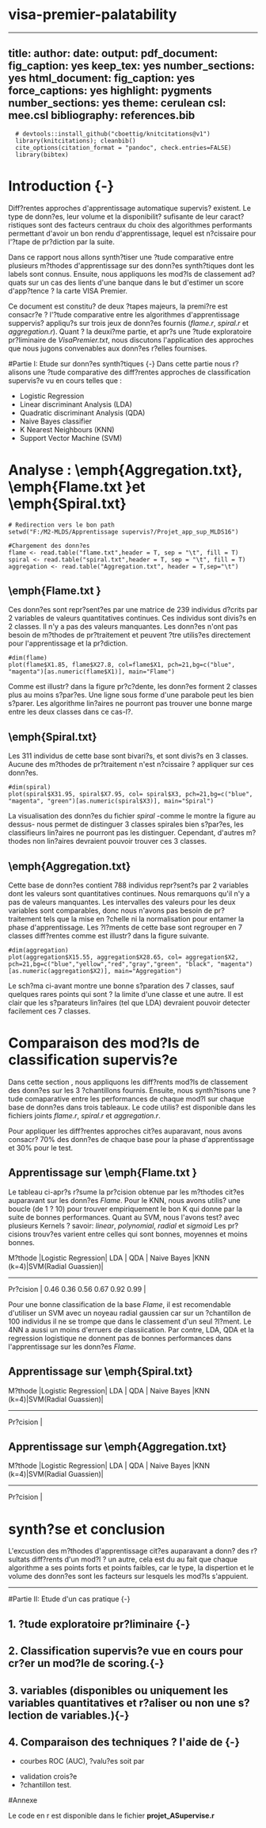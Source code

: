 # visa-premier-palatability

---
title: 
author: 
date: 
output:
  pdf_document:
    fig_caption: yes
    keep_tex: yes
    number_sections: yes
  html_document:
    fig_caption: yes
    force_captions: yes
    highlight: pygments
    number_sections: yes
    theme: cerulean
csl: mee.csl
bibliography: references.bib
---

```{r, echo=FALSE}
  # devtools::install_github("cboettig/knitcitations@v1")
  library(knitcitations); cleanbib()
  cite_options(citation_format = "pandoc", check.entries=FALSE)
  library(bibtex)
```
# Introduction {-}
Diff?rentes approches d'apprentissage automatique supervis? existent. Le type de donn?es, leur volume et la disponibilit? sufisante de leur caract?ristiques sont des facteurs centraux du choix des algorithmes performants permettant d'avoir un bon rendu d'apprentissage, lequel est n?cissaire pour l'?tape de pr?diction par la suite.

Dans ce rapport nous allons synth?tiser une ?tude comparative entre plusieurs m?thodes d'apprentissage sur des donn?es synth?tiques dont les labels sont connus. Ensuite, nous appliquons les mod?ls de classement ad?quats sur un cas des lients d'une banque dans le but d'estimer un score d'app?tence ? la carte VISA Premier.

Ce document est constitu? de deux ?tapes majeurs, la premi?re est consacr?e ? l'?tude comparative entre les algorithmes d'apprentissage suppervis? appliqu?s sur trois jeux de donn?es fournis (*flame.r*, *spiral.r* et *aggregation.r*). Quant ? la deuxi?me partie, et apr?s une ?tude exploratoire pr?liminaire de *VisaPremier.txt*, nous discutons l'application des approches que nous jugons convenables aux donn?es r?elles fournises.

#Partie I: Etude sur donn?es synth?tiques {-}
Dans cette partie nous r?alisons une ?tude comparative des diff?rentes approches de classification supervis?e vu en cours telles que :

* Logistic Regression
* Linear discriminant Analysis (LDA)
* Quadratic discriminant Analysis (QDA) 
* Naive Bayes classifier
* K Nearest Neighbours (KNN)
* Support Vector Machine (SVM)

# Analyse :  \emph{Aggregation.txt},  \emph{Flame.txt }et  \emph{Spiral.txt}

```{r echo=FALSE}
# Redirection vers le bon path
setwd("F:/M2-MLDS/Apprentissage supervis?/Projet_app_sup_MLDS16")

#Chargement des donn?es
flame <- read.table("flame.txt",header = T, sep = "\t", fill = T)
spiral <- read.table("spiral.txt",header = T, sep = "\t", fill = T)
aggregation <- read.table("Aggregation.txt", header = T,sep="\t")

```

## \emph{Flame.txt }

Ces donn?es sont repr?sent?es par une matrice de 239 individus d?crits par 2 variables de valeurs quantitatives continues. Ces individus sont divis?s en 2 classes. Il n'y a pas des valeurs manquantes. Les donn?es n'ont pas besoin de m?thodes de pr?traitement et peuvent ?tre utilis?es directement pour l'apprentissage et la pr?diction.

```{r echo=FALSE, fig.height=3, fig.width=6}
#dim(flame)
plot(flame$X1.85, flame$X27.8, col=flame$X1, pch=21,bg=c("blue", "magenta")[as.numeric(flame$X1)], main="Flame")
```

Comme est illustr? dans la figure pr?c?dente, les donn?es forment 2 classes plus au moins s?par?es. Une ligne sous forme d'une parabole peut les bien s?parer. Les algorithme lin?aires ne pourront pas trouver une bonne marge entre les deux classes dans ce cas-l?. 

## \emph{Spiral.txt}

Les 311 individus de cette base sont bivari?s, et sont divis?s en 3 classes. Aucune des m?thodes de pr?traitement n'est n?cissaire ? appliquer sur ces donn?es.

```{r echo=FALSE, fig.height=3, fig.width=6}
#dim(spiral)
plot(spiral$X31.95, spiral$X7.95, col= spiral$X3, pch=21,bg=c("blue", "magenta", "green")[as.numeric(spiral$X3)], main="Spiral")
```

La visualisation des donn?es du fichier *spiral* -comme le montre la figure au dessus- nous permet de distinguer 3 classes spirales bien s?par?es, les classifieurs lin?aires ne pourront pas les distinguer. Cependant, d'autres m?thodes non lin?aires devraient pouvoir trouver ces 3 classes. 

## \emph{Aggregation.txt}
Cette base de donn?es contient 788 individus repr?sent?s par 2 variables dont les valeurs sont quantitatives continues. Nous remarquons qu'il n'y a pas de valeurs manquantes. Les intervalles des valeurs pour les deux variables sont comparables, donc nous n'avons pas besoin de pr?traitement tels que la mise en ?chelle ni la normalisation pour entamer la phase d'apprentissage.
Les ?l?ments de cette base sont regrouper en 7 classes diff?rentes comme est illustr? dans la figure suivante. 

```{r echo=FALSE, fig.height=3, fig.width=6}
#dim(aggregation)
plot(aggregation$X15.55, aggregation$X28.65, col= aggregation$X2, pch=21,bg=c("blue","yellow","red","gray","green", "black", "magenta")[as.numeric(aggregation$X2)], main="Aggregation")
```

Le sch?ma ci-avant montre une bonne s?paration des 7 classes, sauf quelques rares points qui sont ? la limite d'une classe et une autre. Il est clair que les s?parateurs lin?aires (tel que LDA) devraient pouvoir detecter facilement ces 7 classes.

# Comparaison des mod?ls de classification supervis?e

Dans cette section , nous appliquons les diff?rents mod?ls de classement des donn?es sur les 3 ?chantillons fournis. Ensuite, nous synth?tisons une ?tude comaparative entre les performances de chaque mod?l sur chaque base de donn?es dans trois tableaux. Le code utilis? est disponible dans les  fichiers joints *flame.r*, *spiral.r* et *aggregation.r*.

Pour appliquer les diff?rentes approches cit?es auparavant, nous avons consacr? 70% des donn?es de chaque base pour la phase d'apprentissage et 30% pour le test.

## Apprentissage sur \emph{Flame.txt }
Le tableau ci-apr?s r?sume la pr?cision obtenue par les m?thodes cit?es auparavant sur les donn?es *Flame*. Pour le KNN, nous avons utilis? une boucle (de 1 ? 10) pour trouver empiriquement le bon K qui donne par la suite de bonnes performances. Quant au SVM, nous l'avons test? avec plusieurs Kernels ? savoir: *linear*, *polynomial*, *radial* et *sigmoid*
Les pr?cisions trouv?es varient entre celles qui sont bonnes, moyennes et moins bonnes.

M?thode   |Logistic Regression|  LDA  |  QDA  | Naive Bayes |KNN (k=4)|SVM(Radial Guassien)|
---------- ------------------- ------- ------- ----------- ----------- --------------------
Pr?cision |          0.46       0.36    0.56       0.67          0.92          0.99        |

Pour une bonne classification de la base *Flame*, il est recomendable d'utiliser un SVM avec un noyeau radial gaussien car sur un ?chantillon de 100 individus il ne se trompe que dans le classement d'un seul ?l?ment. Le 4NN a aussi un moins d'erruers de classiication. Par contre, LDA, QDA et la regression logistique ne donnent pas de bonnes performances dans l'apprentissage sur les donn?es *Flame*.

## Apprentissage sur \emph{Spiral.txt}

M?thode   |Logistic Regression|  LDA  |  QDA  | Naive Bayes |KNN (k=4)|SVM(Radial Guassien)|
---------- ------------------- ------- ------- ----------- ----------- --------------------
Pr?cision |                

## Apprentissage sur \emph{Aggregation.txt}

M?thode   |Logistic Regression|  LDA  |  QDA  | Naive Bayes |KNN (k=4)|SVM(Radial Guassien)|
---------- ------------------- ------- ------- ----------- ----------- --------------------
Pr?cision |                   

# synth?se et conclusion

L'excustion des m?thodes d'apprentissage cit?es auparavant a donn? des r?sultats diff?rents d'un mod?l ? un autre, cela est du au fait que chaque algorithme a ses points forts et points faibles, car le type, la dispertion et le volume des donn?es sont les facteurs sur lesquels les mod?ls s'appuient.

***
 
#Partie II: Etude d'un cas  pratique {-}

## 1. ?tude exploratoire pr?liminaire {-}
## 2. Classification supervis?e vue en cours pour cr?er un mod?le de scoring.{-}
## 3. variables (disponibles ou uniquement les variables quantitatives et r?aliser ou non une s?lection de variables.){-}
## 4. Comparaison des techniques ? l'aide de {-}
* courbes ROC (AUC), ?valu?es soit par  
+ validation crois?e 
+ ?chantillon test.  

#Annexe

Le code en r est disponible dans le fichier **projet_ASupervise.r** 




